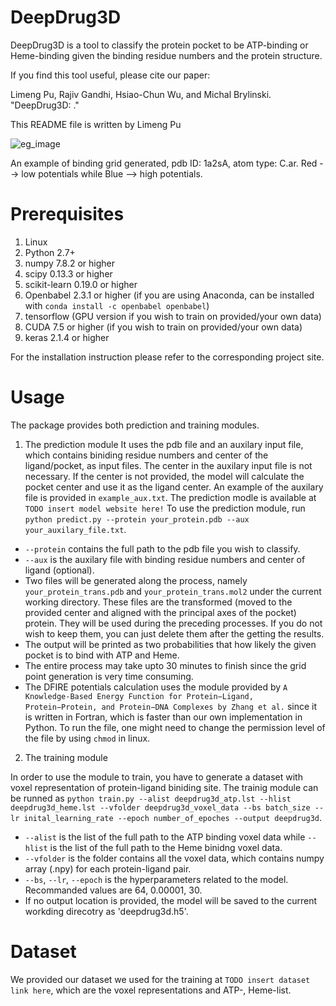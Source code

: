 # DeepDrug3D

DeepDrug3D is a tool to classify the protein pocket to be ATP-binding or Heme-binding given the binding residue numbers and the protein structure.

If you find this tool useful, please cite our paper:

Limeng Pu, Rajiv Gandhi, Hsiao-Chun Wu, and Michal Brylinski. "DeepDrug3D:         ."

This README file is written by Limeng Pu

![eg_image](https://github.com/pulimeng/DeepDrug3D/blob/master/image/1a2sA.png)

An example of binding grid generated, pdb ID: 1a2sA, atom type: C.ar. Red --> low potentials while Blue --> high potentials.

# Prerequisites

1. Linux
2. Python 2.7+
3. numpy 7.8.2 or higher
4. scipy 0.13.3 or higher
5. scikit-learn 0.19.0 or higher
6. Openbabel 2.3.1 or higher (if you are using Anaconda, can be installed with `conda install -c openbabel openbabel`)
7. tensorflow (GPU version if you wish to train on provided/your own data)
8. CUDA 7.5 or higher (if you wish to train on provided/your own data)
9. keras 2.1.4 or higher

For the installation instruction please refer to the corresponding project site.

# Usage

The package provides both prediction and training modules. 

1. The prediction module 
It uses the pdb file and an auxilary input file, which contains biniding residue numbers and center of the ligand/pocket, as input files. The center in the auxilary input file is not necessary. If the center is not provided, the model will calculate the pocket center and use it as the ligand center. An example of the auxilary file is provided in `example_aux.txt`. The prediction modle is available at `TODO insert model website here!`
To use the prediction module, run `python predict.py --protein your_protein.pdb --aux your_auxilary_file.txt`.
  - `--protein` contains the full path to the pdb file you wish to classify.
  - `--aux` is the auxilary file with binding residue numbers and center of ligand (optional).
  - Two files will be generated along the process, namely `your_protein_trans.pdb` and `your_protein_trans.mol2` under the current working directory. These files are the transformed (moved to the provided center and aligned with the principal axes of the pocket) protein. They will be used during the preceding processes. If you do not wish to keep them, you can just delete them after the getting the results.
  - The output will be printed as two probabilities that how likely the given pocket is to bind with ATP and Heme.
  - The entire process may take upto 30 minutes to finish since the grid point generation is very time consuming.
  - The DFIRE potentials calculation uses the module provided by `A Knowledge-Based Energy Function for Protein−Ligand, Protein−Protein, and Protein−DNA Complexes by Zhang et al.` since it is written in Fortran, which is faster than our own implementation in Python. To run the file, one might need to change the permission level of the file by using `chmod` in linux.
  
2. The training module

In order to use the module to train, you have to generate a dataset with voxel representation of protein-ligand biniding site. The trainig module can be runned as `python train.py --alist deepdrug3d_atp.lst --hlist deepdrug3d_heme.lst --vfolder deepdrug3d_voxel_data --bs batch_size --lr inital_learning_rate --epoch number_of_epoches --output deepdrug3d`.
  - `--alist` is the list of the full path to the ATP binding voxel data while `--hlist` is the list of the full path to the Heme binidng voxel data.
  - `--vfolder` is the folder contains all the voxel data, which contains numpy array (.npy) for each protein-ligand pair.
  - `--bs`, `--lr`, `--epoch` is the hyperparameters related to the model. Recommanded values are 64, 0.00001, 30.
  - If no output location is provided, the model will be saved to the current workding direcotry as 'deepdrug3d.h5'.
  
# Dataset

We provided our dataset we used for the training at `TODO insert dataset link here`, which are the voxel representations and ATP-, Heme-list.
